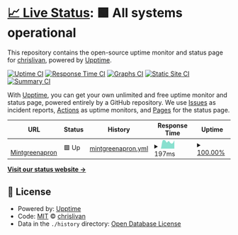 # [📈 Live Status](https://chrislivan.github.io/upptime-mintgreenapron): <!--live status--> **🟩 All systems operational**

This repository contains the open-source uptime monitor and status page for [chrislivan](https://chrislivan.github.io/upptime-mintgreenapron), powered by [Upptime](https://github.com/upptime/upptime).

[![Uptime CI](https://github.com/chrislivan/upptime-mintgreenapron/workflows/Uptime%20CI/badge.svg)](https://github.com/chrislivan/upptime-mintgreenapron/actions?query=workflow%3A%22Uptime+CI%22)
[![Response Time CI](https://github.com/chrislivan/upptime-mintgreenapron/workflows/Response%20Time%20CI/badge.svg)](https://github.com/chrislivan/upptime-mintgreenapron/actions?query=workflow%3A%22Response+Time+CI%22)
[![Graphs CI](https://github.com/chrislivan/upptime-mintgreenapron/workflows/Graphs%20CI/badge.svg)](https://github.com/chrislivan/upptime-mintgreenapron/actions?query=workflow%3A%22Graphs+CI%22)
[![Static Site CI](https://github.com/chrislivan/upptime-mintgreenapron/workflows/Static%20Site%20CI/badge.svg)](https://github.com/chrislivan/upptime-mintgreenapron/actions?query=workflow%3A%22Static+Site+CI%22)
[![Summary CI](https://github.com/chrislivan/upptime-mintgreenapron/workflows/Summary%20CI/badge.svg)](https://github.com/chrislivan/upptime-mintgreenapron/actions?query=workflow%3A%22Summary+CI%22)

With [Upptime](https://upptime.js.org), you can get your own unlimited and free uptime monitor and status page, powered entirely by a GitHub repository. We use [Issues](https://github.com/chrislivan/upptime-mintgreenapron/issues) as incident reports, [Actions](https://github.com/chrislivan/upptime-mintgreenapron/actions) as uptime monitors, and [Pages](https://chrislivan.github.io/upptime-mintgreenapron) for the status page.

<!--start: status pages-->
<!-- This summary is generated by Upptime (https://github.com/upptime/upptime) -->
<!-- Do not edit this manually, your changes will be overwritten -->
<!-- prettier-ignore -->
| URL | Status | History | Response Time | Uptime |
| --- | ------ | ------- | ------------- | ------ |
| <img alt="" src="https://icons.duckduckgo.com/ip3/www.mintgreenapron.com.ico" height="13"> [Mintgreenapron](https://www.mintgreenapron.com) | 🟩 Up | [mintgreenapron.yml](https://github.com/chrislivan/upptime-mintgreenapron/commits/HEAD/history/mintgreenapron.yml) | <details><summary><img alt="Response time graph" src="./graphs/mintgreenapron/response-time-week.png" height="20"> 197ms</summary><br><a href="https://chrislivan.github.io/upptime-mintgreenapron/history/mintgreenapron"><img alt="Response time 229" src="https://img.shields.io/endpoint?url=https%3A%2F%2Fraw.githubusercontent.com%2Fchrislivan%2Fupptime-mintgreenapron%2FHEAD%2Fapi%2Fmintgreenapron%2Fresponse-time.json"></a><br><a href="https://chrislivan.github.io/upptime-mintgreenapron/history/mintgreenapron"><img alt="24-hour response time 228" src="https://img.shields.io/endpoint?url=https%3A%2F%2Fraw.githubusercontent.com%2Fchrislivan%2Fupptime-mintgreenapron%2FHEAD%2Fapi%2Fmintgreenapron%2Fresponse-time-day.json"></a><br><a href="https://chrislivan.github.io/upptime-mintgreenapron/history/mintgreenapron"><img alt="7-day response time 197" src="https://img.shields.io/endpoint?url=https%3A%2F%2Fraw.githubusercontent.com%2Fchrislivan%2Fupptime-mintgreenapron%2FHEAD%2Fapi%2Fmintgreenapron%2Fresponse-time-week.json"></a><br><a href="https://chrislivan.github.io/upptime-mintgreenapron/history/mintgreenapron"><img alt="30-day response time 233" src="https://img.shields.io/endpoint?url=https%3A%2F%2Fraw.githubusercontent.com%2Fchrislivan%2Fupptime-mintgreenapron%2FHEAD%2Fapi%2Fmintgreenapron%2Fresponse-time-month.json"></a><br><a href="https://chrislivan.github.io/upptime-mintgreenapron/history/mintgreenapron"><img alt="1-year response time 229" src="https://img.shields.io/endpoint?url=https%3A%2F%2Fraw.githubusercontent.com%2Fchrislivan%2Fupptime-mintgreenapron%2FHEAD%2Fapi%2Fmintgreenapron%2Fresponse-time-year.json"></a></details> | <details><summary><a href="https://chrislivan.github.io/upptime-mintgreenapron/history/mintgreenapron">100.00%</a></summary><a href="https://chrislivan.github.io/upptime-mintgreenapron/history/mintgreenapron"><img alt="All-time uptime 100.00%" src="https://img.shields.io/endpoint?url=https%3A%2F%2Fraw.githubusercontent.com%2Fchrislivan%2Fupptime-mintgreenapron%2FHEAD%2Fapi%2Fmintgreenapron%2Fuptime.json"></a><br><a href="https://chrislivan.github.io/upptime-mintgreenapron/history/mintgreenapron"><img alt="24-hour uptime 100.00%" src="https://img.shields.io/endpoint?url=https%3A%2F%2Fraw.githubusercontent.com%2Fchrislivan%2Fupptime-mintgreenapron%2FHEAD%2Fapi%2Fmintgreenapron%2Fuptime-day.json"></a><br><a href="https://chrislivan.github.io/upptime-mintgreenapron/history/mintgreenapron"><img alt="7-day uptime 100.00%" src="https://img.shields.io/endpoint?url=https%3A%2F%2Fraw.githubusercontent.com%2Fchrislivan%2Fupptime-mintgreenapron%2FHEAD%2Fapi%2Fmintgreenapron%2Fuptime-week.json"></a><br><a href="https://chrislivan.github.io/upptime-mintgreenapron/history/mintgreenapron"><img alt="30-day uptime 100.00%" src="https://img.shields.io/endpoint?url=https%3A%2F%2Fraw.githubusercontent.com%2Fchrislivan%2Fupptime-mintgreenapron%2FHEAD%2Fapi%2Fmintgreenapron%2Fuptime-month.json"></a><br><a href="https://chrislivan.github.io/upptime-mintgreenapron/history/mintgreenapron"><img alt="1-year uptime 100.00%" src="https://img.shields.io/endpoint?url=https%3A%2F%2Fraw.githubusercontent.com%2Fchrislivan%2Fupptime-mintgreenapron%2FHEAD%2Fapi%2Fmintgreenapron%2Fuptime-year.json"></a></details>

<!--end: status pages-->

[**Visit our status website →**](https://chrislivan.github.io/upptime-mintgreenapron)

## 📄 License

- Powered by: [Upptime](https://github.com/upptime/upptime)
- Code: [MIT](./LICENSE) © [chrislivan](https://chrislivan.github.io/upptime-mintgreenapron)
- Data in the `./history` directory: [Open Database License](https://opendatacommons.org/licenses/odbl/1-0/)
